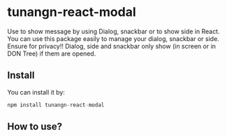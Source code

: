 # tunangn-react-modal
Use to show message by using Dialog, snackbar or to show side in React. You can use this package easily to manage your dialog, snackbar or side. Ensure for privacy!! Dialog, side and snackbar only show (in screen or in DON Tree) if them are opened.

## Install
You can install it by:
```js
npm install tunangn-react-modal
```

## How to use?